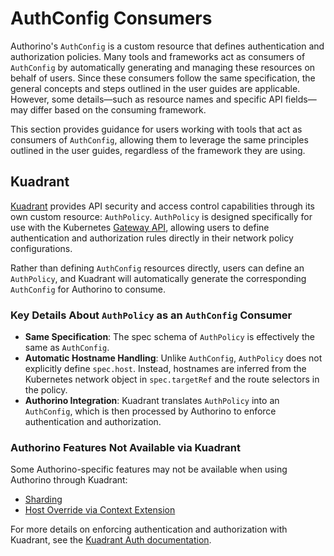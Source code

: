 # AuthConfig Consumers
Authorino's `AuthConfig` is a custom resource that defines authentication and authorization policies. Many tools and frameworks act
as consumers of `AuthConfig` by automatically generating and managing these resources on behalf of users. Since these consumers
follow the same specification, the general concepts and steps outlined in the user guides are applicable.
However, some details—such as resource names and specific API fields—may differ based on the consuming framework.

This section provides guidance for users working with tools that act as consumers of `AuthConfig`, allowing them to leverage the
same principles outlined in the user guides, regardless of the framework they are using.

## Kuadrant
[Kuadrant](https://kuadrant.io/) provides API security and access control capabilities through its own custom resource: `AuthPolicy`.
`AuthPolicy` is designed specifically for use with the Kubernetes [Gateway API](https://gateway-api.sigs.k8s.io/), allowing users
to define authentication and authorization rules directly in their network policy configurations.

Rather than defining `AuthConfig` resources directly, users can define an `AuthPolicy`, and Kuadrant will automatically
generate the corresponding `AuthConfig` for Authorino to consume.

### Key Details About `AuthPolicy` as an `AuthConfig` Consumer

- **Same Specification**: The spec schema of `AuthPolicy` is effectively the same as `AuthConfig`.
- **Automatic Hostname Handling**: Unlike `AuthConfig`, `AuthPolicy` does not explicitly define `spec.host`. Instead, hostnames are
inferred from the Kubernetes network object in `spec.targetRef` and the route selectors in the policy.
- **Authorino Integration**: Kuadrant translates `AuthPolicy` into an `AuthConfig`, which is then processed by Authorino to enforce
authentication and authorization.

### Authorino Features Not Available via Kuadrant
Some Authorino-specific features may not be available when using Authorino through Kuadrant:

- [Sharding](./sharding.md)
- [Host Override via Context Extension](./host-override.md)

For more details on enforcing authentication and authorization with Kuadrant, see the
[Kuadrant Auth documentation](https://docs.kuadrant.io/latest/kuadrant-operator/doc/overviews/auth/).
